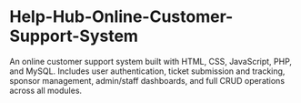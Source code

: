 # Help-Hub-Online-Customer-Support-System
An online customer support system built with HTML, CSS, JavaScript, PHP, and MySQL. Includes user authentication, ticket submission and tracking, sponsor management, admin/staff dashboards, and full CRUD operations across all modules.
